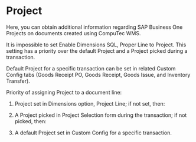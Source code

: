 # Project

Here, you can obtain additional information regarding SAP Business One Projects on documents created using CompuTec WMS.

It is impossible to set Enable Dimensions SQL, Proper Line to Project. This setting has a priority over the default Project and a Project picked during a transaction.

Default Project for a specific transaction can be set in related Custom Config tabs (Goods Receipt PO, Goods Receipt, Goods Issue, and Inventory Transfer).

Priority of assigning Project to a document line:

1. Project set in Dimensions option, Project Line; if not set, then:

2. A Project picked in Project Selection form during the transaction; if not picked, then:

3. A default Project set in Custom Config for a specific transaction.